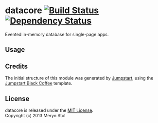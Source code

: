# datacore [![Build Status](https://travis-ci.org/meryn/datacore.png?branch=master)](https://travis-ci.org/meryn/datacore) [![Dependency Status](https://david-dm.org/meryn/datacore.png)](https://david-dm.org/meryn/datacore)

Evented in-memory database for single-page apps.

## Usage

## Credits

The initial structure of this module was generated by [Jumpstart](https://github.com/meryn/jumpstart), using the [Jumpstart Black Coffee](https://github.com/meryn/jumpstart-black-coffee) template.

## License

datacore is released under the [MIT License](http://opensource.org/licenses/MIT).  
Copyright (c) 2013 Meryn Stol  